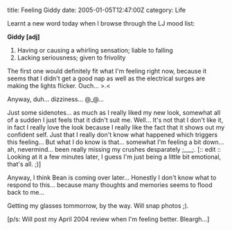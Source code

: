 title: Feeling Giddy
date: 2005-01-05T12:47:00Z
category: Life

Learnt a new word today when I browse through the LJ mood list:

**Giddy [adj]**

1. Having or causing a whirling sensation; liable to falling
2. Lacking seriousness; given to frivolity

The first one would definitely fit what I'm feeling right now, because it seems that I didn't get a good nap as well as the electrical surges are making the lights flicker. Ouch… >.<

Anyway, duh… dizziness… @\_@…

Just some sidenotes… as much as I really liked my new look, somewhat all of a sudden I just feels that it didn't suit me. Well… It's not that I don't like it, in fact I really love the look because I really like the fact that it shows out my confident self. Just that I really don't know what happened which triggers this feeling… But what I do know is that… somewhat I'm feeling a bit down… ah, nevermind… been really missing my crushes desparately ;\_\_\_;. [:: edit :: Looking at it a few minutes later, I guess I'm just being a little bit emotional, that's all. ;)]

Anyway, I think Bean is coming over later… Honestly I don't know what to respond to this… because many thoughts and memories seems to flood back to me…

Getting my glasses tommorrow, by the way. Will snap photos ;).

[p/s: Will post my April 2004 review when I'm feeling better. Bleargh…]
